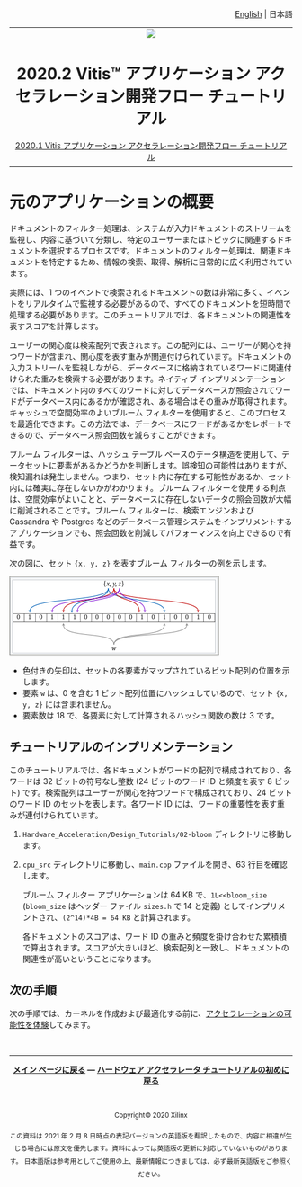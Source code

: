 <p align="right"><a href="../../../../README.md">English</a> | <a>日本語</a></p>
<table class="sphinxhide">
 <tr>
   <td align="center"><img src="https://japan.xilinx.com/content/dam/xilinx/imgs/press/media-kits/corporate/xilinx-logo.png" width="30%"/><h1>2020.2 Vitis™ アプリケーション アクセラレーション開発フロー チュートリアル</h1><a href="https://github.com/Xilinx/Vitis-Tutorials/tree/2020.1">2020.1 Vitis アプリケーション アクセラレーション開発フロー チュートリアル</a></td>
 </tr>
 <tr>
 <td>
 </td>
 </tr>
</table>

# 元のアプリケーションの概要

ドキュメントのフィルター処理は、システムが入力ドキュメントのストリームを監視し、内容に基づいて分類し、特定のユーザーまたはトピックに関連するドキュメントを選択するプロセスです。ドキュメントのフィルター処理は、関連ドキュメントを特定するため、情報の検索、取得、解析に日常的に広く利用されています。

実際には、1 つのイベントで検索されるドキュメントの数は非常に多く、イベントをリアルタイムで監視する必要があるので、すべてのドキュメントを短時間で処理する必要があります。このチュートリアルでは、各ドキュメントの関連性を表すスコアを計算します。

ユーザーの関心度は検索配列で表されます。この配列には、ユーザーが関心を持つワードが含まれ、関心度を表す重みが関連付けられています。ドキュメントの入力ストリームを監視しながら、データベースに格納されているワードに関連付けられた重みを検索する必要があります。ネイティブ インプリメンテーションでは、ドキュメント内のすべてのワードに対してデータベースが照会されてワードがデータベース内にあるかが確認され、ある場合はその重みが取得されます。キャッシュで空間効率のよいブルーム フィルターを使用すると、このプロセスを最適化できます。この方法では、データベースにワードがあるかをレポートできるので、データベース照会回数を減らすことができます。

ブルーム フィルターは、ハッシュ テーブル ベースのデータ構造を使用して、データセットに要素があるかどうかを判断します。誤検知の可能性はありますが、検知漏れは発生しません。つまり、セット内に存在する可能性があるか、セット内には確実に存在しないかがわかります。ブルーム フィルターを使用する利点は、空間効率がよいことと、データベースに存在しないデータの照会回数が大幅に削減されることです。ブルーム フィルターは、検索エンジンおよび Cassandra や Postgres などのデータベース管理システムをインプリメントするアプリケーションでも、照会回数を削減してパフォーマンスを向上できるので有益です。

次の図に、セット `{x, y, z}` を表すブルーム フィルターの例を示します。

![ブルーム フィルターの例](./images/bloom.png)

* 色付きの矢印は、セットの各要素がマップされているビット配列の位置を示します。
* 要素 `w` は、0 を含む 1 ビット配列位置にハッシュしているので、セット `{x, y, z}` には含まれません。
* 要素数は 18 で、各要素に対して計算されるハッシュ関数の数は 3 です。

## チュートリアルのインプリメンテーション

このチュートリアルでは、各ドキュメントがワードの配列で構成されており、各ワードは 32 ビットの符号なし整数 (24 ビットのワード ID と頻度を表す 8 ビット) です。検索配列はユーザーが関心を持つワードで構成されており、24 ビットのワード ID のセットを表します。各ワード ID には、ワードの重要性を表す重みが連付けられています。

1. `Hardware_Acceleration/Design_Tutorials/02-bloom` ディレクトリに移動します。

2. `cpu_src` ディレクトリに移動し、`main.cpp` ファイルを開き、63 行目を確認します。

   ブルーム フィルター アプリケーションは 64 KB で、`1L<<bloom_size` (`bloom_size` はヘッダー ファイル `sizes.h` で 14 と定義) としてインプリメントされ、`(2^14)*4B = 64 KB` と計算されます。

   各ドキュメントのスコアは、ワード ID の重みと頻度を掛け合わせた累積積で算出されます。スコアが大きいほど、検索配列と一致し、ドキュメントの関連性が高いということになります。

## 次の手順

次の手順では、カーネルを作成および最適化する前に、[アクセラレーションの可能性を体験](./2_experience-acceleration.md)してみます。

<p align="center" class="sphinxhide"><b> </b></p></br><hr/>
<p align= center class="sphinxhide"><b><a href="../../../README.md">メイン ページに戻る</a> &mdash; <a href="../../README.md/">ハードウェア アクセラレータ チュートリアルの初めに戻る</a></b></p></br><p align="center" class="sphinxhide"><sup>Copyright&copy; 2020 Xilinx</sup></p>
<p align="center"><sup>この資料は 2021 年 2 月 8 日時点の表記バージョンの英語版を翻訳したもので、内容に相違が生じる場合には原文を優先します。資料によっては英語版の更新に対応していないものがあります。
日本語版は参考用としてご使用の上、最新情報につきましては、必ず最新英語版をご参照ください。</sup></p>
